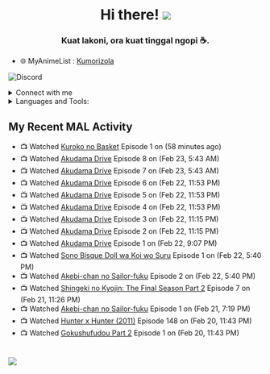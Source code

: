 <h1 align="center">Hi there! <img src="https://media.giphy.com/media/hvRJCLFzcasrR4ia7z/giphy.gif" width="25px"> </h1>
<h3 align="center">Kuat lakoni, ora kuat tinggal ngopi ☕.</h3>

- 🌐 MyAnimeList : [Kumorizola](https://myanimelist.net/animelist/Kumorizola)

![Discord](https://discord.c99.nl/widget/theme-3/761213268009943051.png)
<details>
      <summary>Connect with me</summary>
    <p align="left">
        <a href="https://www.facebook.com/kumori.hartley.1" target="blank"><img align="center"
                src="https://raw.githubusercontent.com/rahuldkjain/github-profile-readme-generator/master/src/images/icons/Social/facebook.svg"
                alt="kumori hartley" height="30" width="40" /></a>
        <a href="https://www.instagram.com/kumorizola/" target="blank"><img align="center"
                src="https://raw.githubusercontent.com/rahuldkjain/github-profile-readme-generator/master/src/images/icons/Social/instagram.svg"
                alt="kumorizola" height="30" width="40" /></a>
        <a href="https://discord.com" target="blank"><img align="center"
                src="https://raw.githubusercontent.com/rahuldkjain/github-profile-readme-generator/master/src/images/icons/Social/discord.svg"
                alt="Kumori#5882" height="30" width="40" /></a>
    </p>
</details>

<details>
    <summary align="left">Languages and Tools:</summary>
<p align="left">
      <a href="https://www.w3schools.com/css/" target="_blank">
        <img src="https://raw.githubusercontent.com/devicons/devicon/master/icons/css3/css3-original-wordmark.svg"
            alt="css3" width="40" height="40" /> </a> <a href="https://www.w3.org/html/" target="_blank"> <img
            src="https://raw.githubusercontent.com/devicons/devicon/master/icons/html5/html5-original-wordmark.svg"
            alt="html5" width="40" height="40" /> </a> <a href="https://www.java.com" target="_blank"> <img
            src="https://raw.githubusercontent.com/devicons/devicon/master/icons/java/java-original.svg" alt="java"
            width="40" height="40" /> </a> <a href="https://developer.mozilla.org/en-US/docs/Web/JavaScript"
            target="_blank"> <img
            src="https://raw.githubusercontent.com/devicons/devicon/master/icons/javascript/javascript-original.svg"
            alt="javascript" width="40" height="40" /> </a> <a href="https://nodejs.org" target="_blank"> <img
            src="https://raw.githubusercontent.com/devicons/devicon/master/icons/nodejs/nodejs-original-wordmark.svg"
            alt="nodejs" width="40" height="40" /> </a> <a href="https://www.python.org" target="_blank"> <img
            src="https://raw.githubusercontent.com/devicons/devicon/master/icons/python/python-original.svg"
            alt="python" width="40" height="40" /> </a> <a href="https://www.typescriptlang.org/" target="_blank"> <img
            src="https://raw.githubusercontent.com/devicons/devicon/master/icons/typescript/typescript-original.svg" 
            alt="typescript" width="40" height="40" /> </a> <a href="https://www.photoshop.com/en" target="_blank"> <img
            src="https://upload.wikimedia.org/wikipedia/commons/a/af/Adobe_Photoshop_CC_icon.svg" alt="photoshop" width="40" height="40"/> </a>
            <a href="https://www.adobe.com/products/premiere.html" target="_blank"> <img
            src="https://upload.wikimedia.org/wikipedia/commons/4/40/Adobe_Premiere_Pro_CC_icon.svg" alt="Premiere pro" width="40" height="40"/> </a>
            <a href="https://www.adobe.com/in/products/illustrator.html" target="_blank"> <img 
            src="https://upload.wikimedia.org/wikipedia/commons/f/fb/Adobe_Illustrator_CC_icon.svg" alt="illustrator" width="40" height="40"/> </a>
      
 </details>
 
 <h2> My Recent MAL Activity</h2>
<!-- MAL_ACTIVITY:start -->

- 📺 Watched [Kuroko no Basket](https://MyAnimeList.net/anime.php?id=11771) Episode 1 on (58 minutes ago)
- 📺 Watched [Akudama Drive](https://MyAnimeList.net/anime.php?id=41433) Episode 8 on (Feb 23, 5:43 AM)
- 📺 Watched [Akudama Drive](https://MyAnimeList.net/anime.php?id=41433) Episode 7 on (Feb 23, 5:43 AM)
- 📺 Watched [Akudama Drive](https://MyAnimeList.net/anime.php?id=41433) Episode 6 on (Feb 22, 11:53 PM)
- 📺 Watched [Akudama Drive](https://MyAnimeList.net/anime.php?id=41433) Episode 5 on (Feb 22, 11:53 PM)
- 📺 Watched [Akudama Drive](https://MyAnimeList.net/anime.php?id=41433) Episode 4 on (Feb 22, 11:53 PM)
- 📺 Watched [Akudama Drive](https://MyAnimeList.net/anime.php?id=41433) Episode 3 on (Feb 22, 11:15 PM)
- 📺 Watched [Akudama Drive](https://MyAnimeList.net/anime.php?id=41433) Episode 2 on (Feb 22, 11:15 PM)
- 📺 Watched [Akudama Drive](https://MyAnimeList.net/anime.php?id=41433) Episode 1 on (Feb 22, 9:07 PM)
- 📺 Watched [Sono Bisque Doll wa Koi wo Suru](https://MyAnimeList.net/anime.php?id=48736) Episode 1 on (Feb 22, 5:40 PM)
- 📺 Watched [Akebi-chan no Sailor-fuku](https://MyAnimeList.net/anime.php?id=48553) Episode 2 on (Feb 22, 5:40 PM)
- 📺 Watched [Shingeki no Kyojin: The Final Season Part 2](https://MyAnimeList.net/anime.php?id=48583) Episode 7 on (Feb 21, 11:26 PM)
- 📺 Watched [Akebi-chan no Sailor-fuku](https://MyAnimeList.net/anime.php?id=48553) Episode 1 on (Feb 21, 7:19 PM)
- 📺 Watched [Hunter x Hunter (2011)](https://MyAnimeList.net/anime.php?id=11061) Episode 148 on (Feb 20, 11:43 PM)
- 📺 Watched [Gokushufudou Part 2](https://MyAnimeList.net/anime.php?id=48707) Episode 1 on (Feb 20, 11:43 PM)

<!-- MAL_ACTIVITY:end -->

  
<h2 align="left"> <img src="https://media.discordapp.net/attachments/918405470073520168/919220018355523584/ezgif.com-gif-maker_1.gif">
